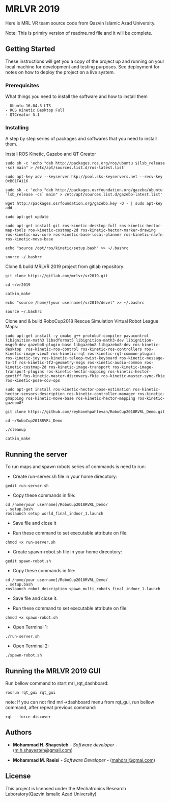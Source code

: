 # MRLVR 2019

Here is MRL VR team source code from Qazvin Islamic Azad University.

Note: This is primiry version of readme.md file and it will be complete.

## Getting Started

These instructions will get you a copy of the project up and running on your local machine for development and testing purposes. See deployment for notes on how to deploy the project on a live system.

### Prerequisites

What things you need to install the software and how to install them

```
- Ubuntu 16.04.3 LTS
- ROS Kinetic Desktop Full
- QTCreator 5.1

```

### Installing

A step by step series of packages and softwares that you need to install them.

Install ROS Kinetic, Gazebo and QT Creator
```
sudo sh -c 'echo "deb http://packages.ros.org/ros/ubuntu $(lsb_release -sc) main" > /etc/apt/sources.list.d/ros-latest.list' 

sudo apt-key adv --keyserver hkp://pool.sks-keyservers.net --recv-key 0xB01FA116

sudo sh -c 'echo "deb http://packages.osrfoundation.org/gazebo/ubuntu `lsb_release -cs` main" > /etc/apt/sources.list.d/gazebo-latest.list'

wget http://packages.osrfoundation.org/gazebo.key -O - | sudo apt-key add -

sudo apt-get update

sudo apt-get install git ros-kinetic-desktop-full ros-kinetic-hector-map-tools ros-kinetic-costmap-2d ros-kinetic-hector-marker-drawing ros-kinetic-nav-core ros-kinetic-base-local-planner ros-kinetic-navfn ros-kinetic-move-base

echo "source /opt/ros/kinetic/setup.bash" >> ~/.bashrc

source ~/.bashrc
```

Clone & build  MRLVR 2019 project from gitlab repository:

```
git clone https://gitlab.com/mrlvr/vr2019.git

cd ~/vr2019

catkin_make

echo "source /home/[your username]/vr2019/devel" >> ~/.bashrc

source ~/.bashrc
```
Clone and & build RoboCup2018 Rescue Simulation Virtual Robot League Maps:
```
sudo apt-get install -y cmake g++ protobuf-compiler pavucontrol libignition-math3 libsdformat5 libignition-math3-dev libignition-msgs0-dev gazebo8-plugin-base libgazebo8 libgazebo8-dev ros-kinetic-desktop  ros-kinetic-ros-control ros-kinetic-ros-controllers ros-kinetic-image-view2 ros-kinetic-rqt ros-kinetic-rqt-common-plugins ros-kinetic-joy ros-kinetic-teleop-twist-keyboard ros-kinetic-message-to-tf ros-kinetic-tf2-geometry-msgs ros-kinetic-audio-common ros-kinetic-costmap-2d ros-kinetic-image-transport ros-kinetic-image-transport-plugins ros-kinetic-hector-mapping ros-kinetic-hector-geotiff Ros-kinetic-master-discovery-fkie ros-kinetic-master-sync-fkie ros-kinetic-pose-cov-ops

sudo apt-get install ros-kinetic-hector-pose-estimation ros-kinetic-hector-sensors-description ros-kinetic-controller-manager ros-kinetic-gmapping ros-kinetic-move-base ros-kinetic-hector-mapping ros-kinetic-gazebo8*

git clone https://github.com/reyhanehpahlevan/RoboCup2018RVRL_Demo.git

cd ~/RoboCup2018RVRL_Demo

./cleanup

catkin_make
```

## Running the server
To run maps and spawn robots series of commands is need to run:

- Create run-server.sh file in your home direcotory:
```
gedit run-server.sh
```
- Copy these commands in file:
```
cd /home/your username]/RoboCup2018RVRL_Demo/ 
. setup.bash
roslaunch setup world_final_indoor_1.launch
```
- Save file and close it

- Run these command to set executable attribute on file:
```
chmod +x run-server.sh
```
- Create spawn-robot.sh file in your home direcotory:
```
gedit spawn-robot.sh 
```

- Copy these commands in file:
```
cd /home/your username]/RoboCup2018RVRL_Demo/ 
. setup.bash
roslaunch robot_description spawn_multi_robots_final_indoor_1.launch
```

- Save file and close it.

- Run these command to set executable attribute on file:
```
chmod +x spawn-robot.sh
```

- Open Terminal 1:
```
./run-server.sh
```

- Open Terminal 2:
```
./spawn-robot.sh
```

## Running the MRLVR 2019 GUI
Run bellow command to start mrl_rqt_dashboard:
```
rosrun rqt_gui rqt_gui
```
note: If you can not find mrl->dashboard menu from rqt_gui, run bellow command, after repeat previous command:
```
rqt --force-discover
```


## Authors


* **Mohammad H. Shayesteh** - *Software developer* - (m.h.shayesteh@gmail.com)


* **Mohammad M. Raeisi** - *Software Developer* - (mahdrsi@gmai.com)

## License

This project is licensed under the Mechatronics Research Laboratory(Qazvin Ismalic Azad University)

